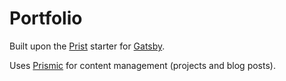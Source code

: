 # Portfolio

Built upon the [Prist](https://prist.marguerite.io/) starter for [Gatsby](https://www.gatsbyjs.org/starters/?v=2).

Uses [Prismic](https://prismic.io/) for content management (projects and blog posts).
